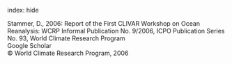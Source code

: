 index: hide

<div class="Citation">

  <div class="Citation-body">
    <div class="Citation-text">Stammer, D., 2006: Report of the First CLIVAR Workshop on Ocean Reanalysis: WCRP Informal Publication No. 9/2006, ICPO Publication Series No. 93, World Climate Research Program</div>
    <div class="Citation-links">
      <div class="CitationLink" data-href="https://scholar.google.com/scholar?q=Report+of+the+First+CLIVAR+Workshop+on+Ocean+Reanalysis%3A+WCRP+Informal+Publication+No.+9%2F2006%2C+ICPO+Publication+Series+No.+93">
        <div class="CitationLink-icon CitationLink-Scholar"></div>
        <div class="CitationLink-text">Google Scholar</div>
      </div>
    </div>
  </div>
</div>


<div class="Citation-copy">
&copy; World Climate Research Program, 2006
</div>